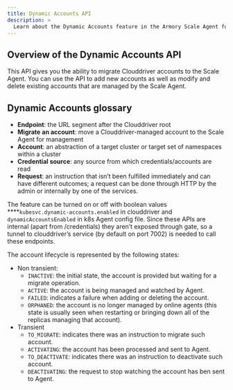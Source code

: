 ```yaml
---
title: Dynamic Accounts API
description: >
  Learn about the Dynamic Accounts feature in the Armory Scale Agent for Spinnaker and Kubernetes.
---
```


## Overview of the Dynamic Accounts API

This API gives you the ability to migrate Clouddriver accounts to the Scale Agent. You can use the API to add new accounts as well as modify and delete existing accounts that are managed by the Scale Agent.


## Dynamic Accounts glossary

- **Endpoint**: the URL segment after the Clouddriver root
- **Migrate an account**: move a Clouddriver-managed account to the Scale Agent for management
- **Account**: an abstraction of a target cluster or target set of namespaces within a cluster
- **Credential source**: any source from which credentials/accounts are read
- **Request**: an instruction that isn’t been fulfilled immediately and can have different outcomes; a request can be done through HTTP by the admin or internally by one of the services.

The feature can be turned on or off with boolean values ****`kubesvc.dynamic-accounts.enabled` in clouddriver and `dynamicAccountsEnabled` in k8s Agent config file.
Since these APIs are internal (apart from /credentials) they aren’t exposed through gate, so a tunnel to clouddriver’s service (by default on port 7002) is needed to call these endpoints.



The account lifecycle is represented by the following states:

- Non transient:
  - `INACTIVE`: the initial state, the account is provided but waiting for a migrate operation.
  - `ACTIVE`: the account is being managed and watched by Agent.
  - `FAILED`: indicates a failure when adding or deleting the account.
  - `ORPHANED`: the account is no longer  managed by online agents (this state is usually seen when restarting or bringing down all of the replicas managing that account).
- Transient
  - `TO_MIGRATE`: indicates there was an instruction to migrate such account.
  - `ACTIVATING`: the account has been processed and sent to Agent.
  - `TO_DEACTIVATE`: indicates there was an instruction to deactivate such account.
  - `DEACTIVATING`: the request to stop watching the account has ben sent to Agent.
